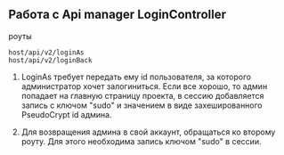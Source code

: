 ## Работа с Api manager LoginController

роуты 
```
host/api/v2/loginAs
host/api/v2/loginBack
```

1. LoginAs требует передать ему id пользователя, за которого
администратор хочет залогиниться. Если все хорошо, то админ попадает
   на главную страницу проекта, в сессию добавляется запись с ключом "sudo" 
   и значением в виде захешированного PseudoCrypt id админа.
   
2. Для возвращения админа в свой аккаунт, обращаться ко второму роуту.
Для этого необходима запись ключом "sudo" в сессии.
